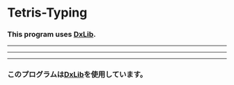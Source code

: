 # Tetris-Typing
### This program uses [DxLib](https://dxlib.xsrv.jp/).



-----
*****
_____
### このプログラムは[DxLib](https://dxlib.xsrv.jp/)を使用しています。

